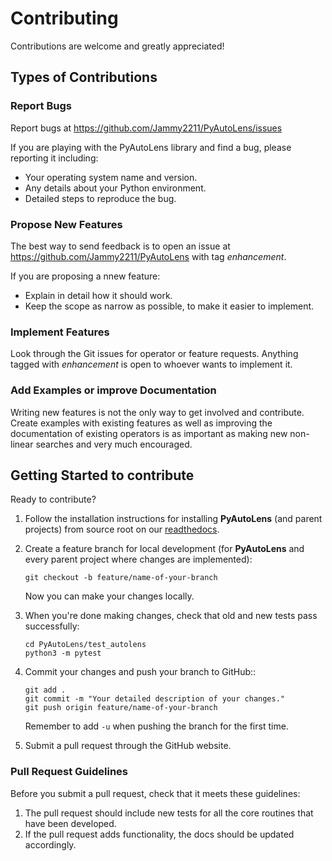 # Contributing

Contributions are welcome and greatly appreciated!

## Types of Contributions

### Report Bugs

Report bugs at https://github.com/Jammy2211/PyAutoLens/issues

If you are playing with the PyAutoLens library and find a bug, please
reporting it including:

* Your operating system name and version.
* Any details about your Python environment.
* Detailed steps to reproduce the bug.

### Propose New Features

The best way to send feedback is to open an issue at
https://github.com/Jammy2211/PyAutoLens
with tag *enhancement*.

If you are proposing a nnew feature:

* Explain in detail how it should work.
* Keep the scope as narrow as possible, to make it easier to implement.

### Implement Features
Look through the Git issues for operator or feature requests.
Anything tagged with *enhancement* is open to whoever wants to
implement it.

### Add Examples or improve Documentation
Writing new features is not the only way to get involved and
contribute. Create examples with existing features as well 
as improving the documentation of existing operators is as important
as making new non-linear searches and very much encouraged.


## Getting Started to contribute

Ready to contribute?

1. Follow the installation instructions for installing **PyAutoLens** (and parent projects) from source root 
on our [readthedocs](https://pyautolens.readthedocs.io/en/latest/installation/source.html).

2. Create a feature branch for local development (for **PyAutoLens** and every parent project where changes are implemented):
    ```
    git checkout -b feature/name-of-your-branch
    ```
    Now you can make your changes locally.

3. When you're done making changes, check that old and new tests pass successfully:
    ```
    cd PyAutoLens/test_autolens
    python3 -m pytest
    ```

4. Commit your changes and push your branch to GitHub::
    ```
    git add .
    git commit -m "Your detailed description of your changes."
    git push origin feature/name-of-your-branch
    ```
    Remember to add ``-u`` when pushing the branch for the first time.

5. Submit a pull request through the GitHub website.


### Pull Request Guidelines

Before you submit a pull request, check that it meets these guidelines:

1. The pull request should include new tests for all the core routines that have been developed.
2. If the pull request adds functionality, the docs should be updated accordingly.
